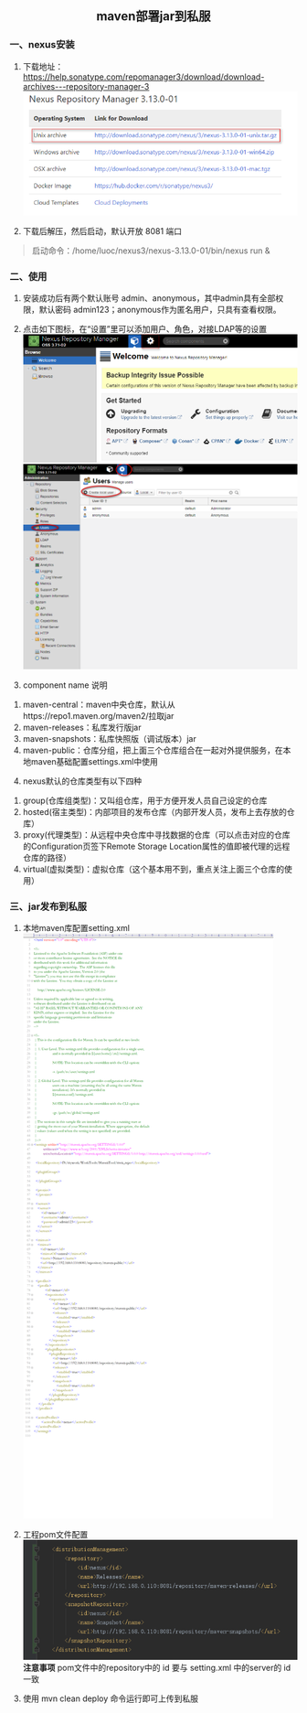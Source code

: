 ## <center>maven部署jar到私服</center>
### 一、nexus安装
1. 下载地址：https://help.sonatype.com/repomanager3/download/download-archives---repository-manager-3
![](../../images/maven/maven-01.png)

2. 下载后解压，然后启动，默认开放 8081 端口
> 启动命令：/home/luoc/nexus3/nexus-3.13.0-01/bin/nexus run &

### 二、使用
1. 安装成功后有两个默认账号 admin、anonymous，其中admin具有全部权限，默认密码 admin123；anonymous作为匿名用户，只具有查看权限。

2. 点击如下图标，在“设置”里可以添加用户、角色，对接LDAP等的设置
![](../../images/maven/maven-02.png)
![](../../images/maven/maven-03.png)

3. component name 说明
 1) maven-central：maven中央仓库，默认从https://repo1.maven.org/maven2/拉取jar
 2) maven-releases：私库发行版jar
 3) maven-snapshots：私库快照版（调试版本）jar
 4) maven-public：仓库分组，把上面三个仓库组合在一起对外提供服务，在本地maven基础配置settings.xml中使用

4. nexus默认的仓库类型有以下四种
 1) group(仓库组类型)：又叫组仓库，用于方便开发人员自己设定的仓库
 2) hosted(宿主类型)：内部项目的发布仓库（内部开发人员，发布上去存放的仓库）
 3) proxy(代理类型)：从远程中央仓库中寻找数据的仓库（可以点击对应的仓库的Configuration页签下Remote Storage Location属性的值即被代理的远程仓库的路径）
 4) virtual(虚拟类型)：虚拟仓库（这个基本用不到，重点关注上面三个仓库的使用）

### 三、jar发布到私服
1. 本地maven库配置setting.xml
![](../../images/maven/maven-04.png)

2. 工程pom文件配置
![](../../images/maven/maven-05.png)
**注意事项**
pom文件中的repository中的 id 要与 setting.xml 中的server的 id 一致

3. 使用 mvn clean deploy 命令运行即可上传到私服